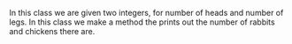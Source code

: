 In this class we are given two integers, for number of heads and number of legs. In this class we make a method the prints out the number of rabbits and chickens there are.

